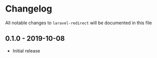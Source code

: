 # Changelog

All notable changes to `laravel-redirect` will be documented in this file

## 0.1.0 - 2019-10-08

- Initial release
